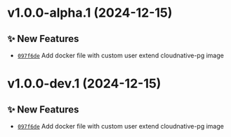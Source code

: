 # v1.0.0-alpha.1 (2024-12-15)

## ✨ New Features
- [`097f6de`](https://github.com/lengors/ccnpg/commit/097f6de)  Add docker file with custom user extend cloudnative-pg image

# v1.0.0-dev.1 (2024-12-15)

## ✨ New Features
- [`097f6de`](https://github.com/lengors/ccnpg/commit/097f6de)  Add docker file with custom user extend cloudnative-pg image
